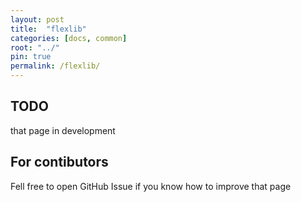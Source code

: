 ```yaml
---
layout: post
title:  "flexlib"
categories: [docs, common]
root: "../"
pin: true
permalink: /flexlib/
---
```


## TODO

that page in development

## For contibutors

Fell free to open GitHub Issue if you know how to improve that page
